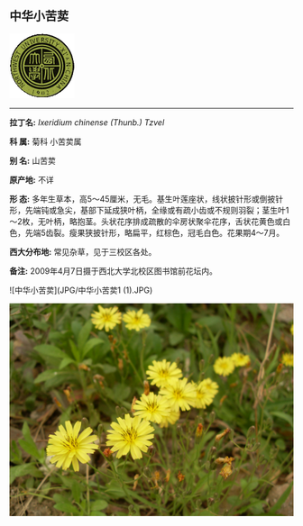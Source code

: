 ## 中华小苦荬

![西北大学校园网络植物志](JPG/nwu.gif)

---

**拉丁名:**  _Ixeridium chinense (Thunb.) Tzvel_

**科 属:** 菊科 小苦荬属

**别 名:** 山苦荬

**原产地:** 不详

**形  态:** 多年生草本，高5～45厘米，无毛。基生叶莲座状，线状披针形或倒披针形，先端钝或急尖，基部下延成狭叶柄，全缘或有疏小齿或不规则羽裂；茎生叶1～2枚，无叶柄，略抱茎。头状花序排成疏散的伞房状聚伞花序，舌状花黄色或白色，先端5齿裂。瘦果狭披针形，略扁平，红棕色，冠毛白色。花果期4～7月。

**西大分布地:** 常见杂草，见于三校区各处。

**备注:** 2009年4月7日摄于西北大学北校区图书馆前花坛内。　

![中华小苦荬](JPG/中华小苦荬1 (1).JPG) 

![中华小苦荬](JPG/中华小苦荬1.JPG) 


